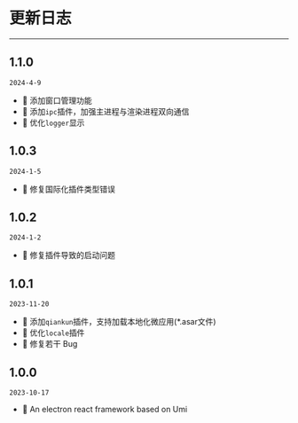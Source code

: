 # 更新日志

---

## 1.1.0

`2024-4-9`

- 🎉 添加窗口管理功能
- 🎉 添加`ipc`插件，加强主进程与渲染进程双向通信
- 🌟 优化`logger`显示

## 1.0.3

`2024-1-5`

- 🐞 修复国际化插件类型错误

## 1.0.2

`2024-1-2`

- 🐞 修复插件导致的启动问题

## 1.0.1

`2023-11-20`

- 🎉 添加`qiankun`插件，支持加载本地化微应用(*.asar文件)
- 🌟 优化`locale`插件
- 🐞 修复若干 Bug

## 1.0.0

`2023-10-17`

- 🎉 An electron react framework based on Umi
